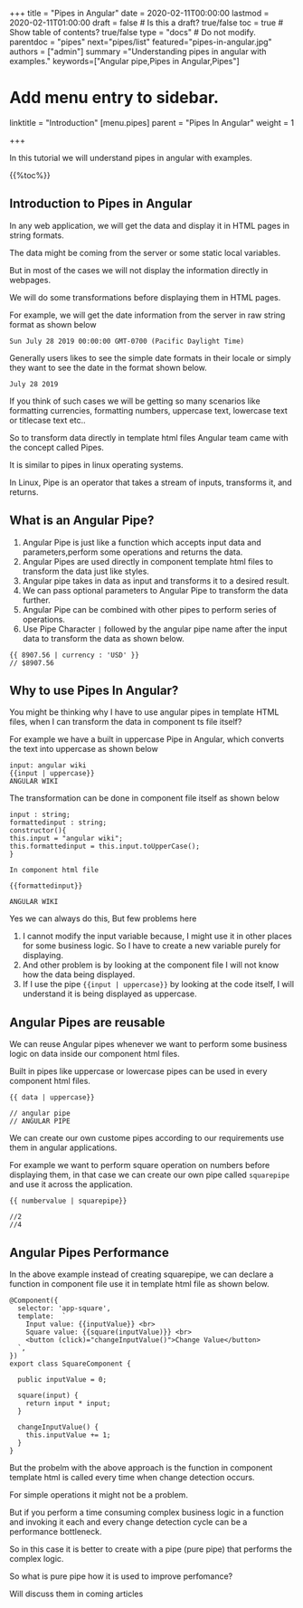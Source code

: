 +++
title = "Pipes in Angular"
date = 2020-02-11T00:00:00
lastmod = 2020-02-11T01:00:00
draft = false  # Is this a draft? true/false
toc = true  # Show table of contents? true/false
type = "docs"  # Do not modify.
parentdoc = "pipes"
next="pipes/list"
featured="pipes-in-angular.jpg"
authors = ["admin"]
summary ="Understanding pipes in angular with examples."
keywords=["Angular pipe,Pipes in Angular,Pipes"]

# Add menu entry to sidebar.

linktitle = "Introduction"
[menu.pipes]
  parent = "Pipes In Angular"
  weight = 1

+++

In this tutorial we will understand pipes in angular with examples.

{{%toc%}}

## Introduction to Pipes in Angular

In any web application, we will get the data and display it in HTML pages in string formats.

The data might be coming from the server or some static local variables.

But in most of the cases we will not display the information directly in webpages. 

We will do some transformations before displaying them in HTML pages.

For example, we will get the date information from the server in raw string format as shown below

```
Sun July 28 2019 00:00:00 GMT-0700 (Pacific Daylight Time)
```

Generally users likes to see the simple date formats in their locale or simply they want to see the date in the format shown below.

```
July 28 2019
```

If you think of such cases we will be getting so many scenarios like formatting currencies, formatting numbers, uppercase text, lowercase text or titlecase text etc..

So to transform data directly in template html files Angular team came with the concept called Pipes.

It is similar to pipes in linux operating systems.

In Linux, Pipe is an operator that takes a stream of inputs, transforms it, and returns. 

## What is an Angular Pipe?

1. Angular Pipe is just like a function which accepts input data and parameters,perform some operations and returns the data.
2. Angular Pipes are used directly in component template html files to transform the data just like styles.
3. Angular pipe takes in data as input and transforms it to a desired result.
4. We can pass optional parameters to Angular Pipe to transform the data further.
5. Angular Pipe can be combined with other pipes to perform series of operations.
6. Use Pipe Character `|` followed by the angular pipe name after the input data to transform the data as shown below.

```
{{ 8907.56 | currency : 'USD' }}
// $8907.56
```

## Why to use Pipes In Angular?

You might be thinking why I have to use angular pipes in template HTML files, when I can transform the data in component ts file itself?

For example we have a built in uppercase Pipe in Angular, which converts the text into uppercase
as shown below

```
input: angular wiki
{{input | uppercase}}
ANGULAR WIKI
```

The transformation can be done in component file itself as shown below

```
input : string;
formattedinput : string;
constructor(){
this.input = "angular wiki";
this.formattedinput = this.input.toUpperCase();
}

In component html file

{{formattedinput}}

ANGULAR WIKI

```

Yes we can always do this, But few problems here 

1. I cannot modify the input variable because, I might use it in other places for some business logic. So I have to create a new variable purely for displaying.
2. And other problem is by looking at the component file I will not know how the data being displayed.
3. If I use the pipe `{{input | uppercase}}` by looking at the code itself, I will understand it is being displayed as uppercase.

## Angular Pipes are reusable

We can reuse Angular pipes whenever we want to perform some business logic on data inside our component html files.

Built in pipes like uppercase or lowercase pipes can be used in every component html files. 

```
{{ data | uppercase}}

// angular pipe 
// ANGULAR PIPE
```
We can create our own custome pipes according to our requirements use them in angular applications.

For example we want to perform square operation on numbers before displaying them, in that case we can create our own pipe called `squarepipe` and use it across the application.

```
{{ numbervalue | squarepipe}}

//2
//4
```

## Angular Pipes Performance

In the above example instead of creating squarepipe, we can declare a function in component file use it in template html file as shown below.

```
@Component({
  selector: 'app-square',
  template:  `
    Input value: {{inputValue}} <br>
    Square value: {{square(inputValue)}} <br>
    <button (click)="changeInputValue()">Change Value</button>
  `,
})
export class SquareComponent {
  
  public inputValue = 0;

  square(input) {
    return input * input;
  }

  changeInputValue() {
    this.inputValue += 1;
  }
}
```

But the probelm with the above approach is the function in component template html is called every time when change detection occurs.

For simple operations it might not be a problem. 

But if you perform a time consuming complex business logic in a function and invoking it each and every change detection cycle can be a performance bottleneck.

So in this case it is better to create with a pipe (pure pipe) that performs the complex logic.

So what is pure pipe how it is used to improve perfomance? 

Will discuss them in coming articles

